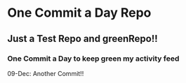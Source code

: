 # One Commit a Day Repo
## Just a Test Repo and greenRepo!!
### One Commit a Day to keep green my activity feed 

09-Dec: Another Commit!!